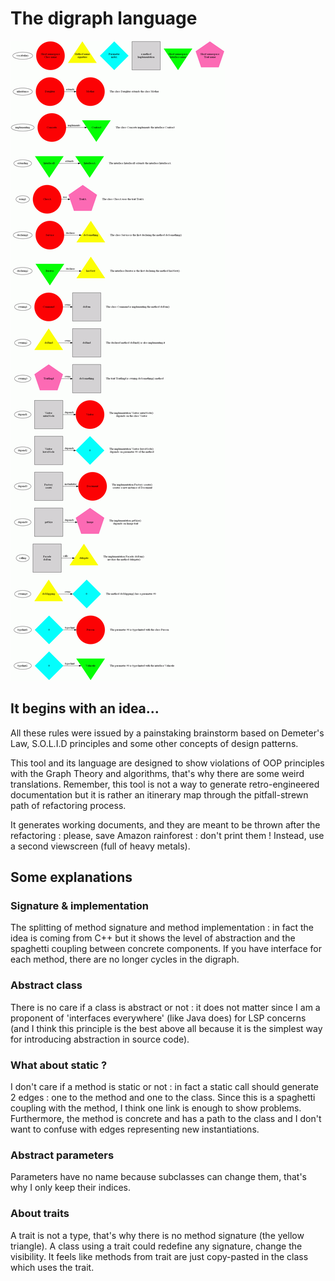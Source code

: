 # The digraph language

![grammar](language.gif)

## It begins with an idea...

All these rules were issued by a painstaking brainstorm based on Demeter's Law, S.O.L.I.D principles
and some other concepts of design patterns.

This tool and its language are designed to show violations of OOP principles with the Graph Theory and algorithms,
that's why there are some weird translations. Remember, this tool is not a way to generate retro-engineered
documentation but it is rather an itinerary map through the pitfall-strewn path of refactoring process.

It generates working documents, and they are meant to be thrown after the refactoring :
please, save Amazon rainforest : don't print them ! Instead, use a second viewscreen (full of heavy metals).

## Some explanations

### Signature & implementation
The splitting of method signature and method implementation : in fact the idea is coming from C++ but
it shows the level of abstraction and the spaghetti coupling between concrete components.
If you have interface for each method, there are no longer cycles in the digraph.

### Abstract class
There is no care if a class is abstract or not : it does not matter since I am a proponent
of 'interfaces everywhere' (like Java does) for LSP concerns
(and I think this principle is the best above all because it is the simplest way
for introducing abstraction in source code).

### What about static ?
I don't care if a method is static or not : in fact a static call should generate
2 edges : one to the method and one
to the class. Since this is a spaghetti coupling with the method, I think one link is enough to show
problems. Furthermore, the method is concrete and has a path to the class and I don't want
to confuse with edges representing new instantiations.

### Abstract parameters
Parameters have no name because subclasses can change them, that's why I only keep their indices.

### About traits
A trait is not a type, that's why there is no method signature (the yellow triangle).
A class using a trait could redefine any signature, change the visibility.
It feels like methods from trait are just copy-pasted in the class which uses the trait.

